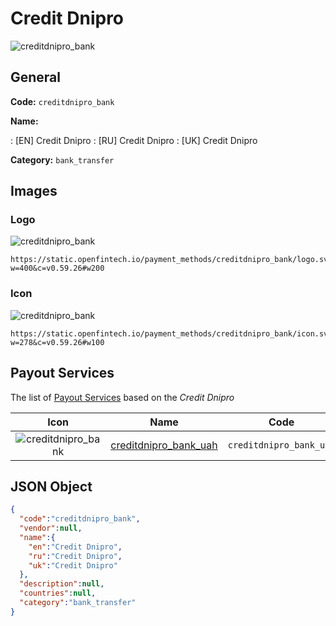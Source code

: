 
# Credit Dnipro 
![creditdnipro_bank](https://static.openfintech.io/payment_methods/creditdnipro_bank/logo.svg?w=400&c=v0.59.26#w200)  

## General 
**Code:** `creditdnipro_bank` 
 
**Name:** 
 
:	[EN] Credit Dnipro 
:	[RU] Credit Dnipro 
:	[UK] Credit Dnipro 
 
**Category:** `bank_transfer` 
 

## Images 

### Logo 
![creditdnipro_bank](https://static.openfintech.io/payment_methods/creditdnipro_bank/logo.svg?w=400&c=v0.59.26#w200)  

```
https://static.openfintech.io/payment_methods/creditdnipro_bank/logo.svg?w=400&c=v0.59.26#w200
```  

### Icon 
![creditdnipro_bank](https://static.openfintech.io/payment_methods/creditdnipro_bank/icon.svg?w=278&c=v0.59.26#w100)  

```
https://static.openfintech.io/payment_methods/creditdnipro_bank/icon.svg?w=278&c=v0.59.26#w100
```  

## Payout Services 
 
The list of [Payout Services](/payout-services/) based on the _Credit Dnipro_ 

|Icon|Name|Code| 
|:---:|:---:|:---:| 
|![creditdnipro_bank](https://static.openfintech.io/payout_methods/creditdnipro_bank/icon.svg?w=278&c=v0.59.26#w40) |[creditdnipro_bank_uah](/payout-services/creditdnipro_bank_uah/)|`creditdnipro_bank_uah`| 
 

## JSON Object 

```json
{
  "code":"creditdnipro_bank",
  "vendor":null,
  "name":{
    "en":"Credit Dnipro",
    "ru":"Credit Dnipro",
    "uk":"Credit Dnipro"
  },
  "description":null,
  "countries":null,
  "category":"bank_transfer"
}
```  
